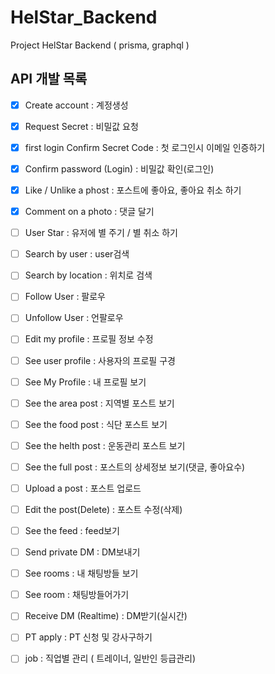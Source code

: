 # HelStar_Backend
Project HelStar Backend ( prisma, graphql )

## API 개발 목록 

- [x] Create account : 계정생성
- [x] Request Secret : 비밀값 요청
- [x] first login Confirm Secret Code : 첫 로그인시 이메일 인증하기
- [x] Confirm password (Login) : 비밀값 확인(로그인)
- [x] Like / Unlike a phost : 포스트에 좋아요, 좋아요 취소 하기
- [x] Comment on a photo : 댓글 달기 
- [ ] User Star : 유저에 별 주기 / 별 취소 하기
- [ ] Search by user : user검색
- [ ] Search by location : 위치로 검색 
- [ ] Follow User : 팔로우
- [ ] Unfollow User : 언팔로우
- [ ] Edit my profile : 프로필 정보 수정 
- [ ] See user profile : 사용자의 프로필 구경 
- [ ] See My Profile : 내 프로필 보기
- [ ] See the area post : 지역별 포스트 보기 
- [ ] See the food post : 식단 포스트 보기 
- [ ] See the helth post : 운동관리 포스트 보기 
- [ ] See the full post : 포스트의 상세정보 보기(댓글, 좋아요수)
- [ ] Upload a post : 포스트 업로드
- [ ] Edit the post(Delete) : 포스트 수정(삭제) 
- [ ] See the feed : feed보기 
- [ ] Send private DM : DM보내기
- [ ] See rooms : 내 채팅방들 보기
- [ ] See room : 채팅방들어가기
- [ ] Receive DM (Realtime) : DM받기(실시간)
- [ ] PT apply : PT 신청 및 강사구하기 
- [ ] job : 직업별 관리 ( 트레이너, 일반인 등급관리)
 